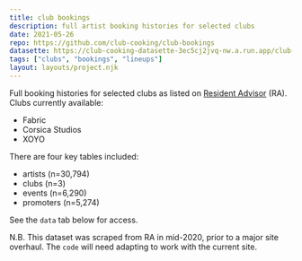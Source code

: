```yaml
---
title: club bookings
description: full artist booking histories for selected clubs
date: 2021-05-26
repo: https://github.com/club-cooking/club-bookings
datasette: https://club-cooking-datasette-3ec5cj2jvq-nw.a.run.app/club-bookings
tags: ["clubs", "bookings", "lineups"]
layout: layouts/project.njk
---
```


Full booking histories for selected clubs as listed on [Resident Advisor](https://ra.co/) (RA). Clubs currently available:

- Fabric
- Corsica Studios
- XOYO

There are four key tables included:

- artists (n=30,794)
- clubs (n=3)
- events (n=6,290)
- promoters (n=5,274)

See the `data` tab below for access.

N.B. This dataset was scraped from RA in mid-2020, prior to a major site overhaul. The `code` will need adapting to work with the current site.
